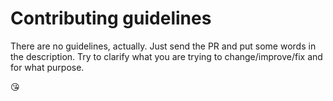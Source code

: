# Contributing guidelines

There are no guidelines, actually. Just send the PR and put some words in the description.
Try to clarify what you are trying to change/improve/fix and for what purpose.

😘

